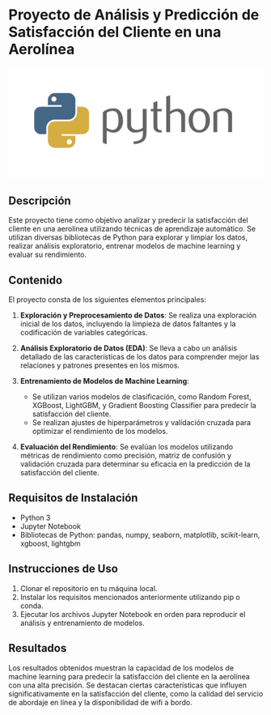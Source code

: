 # Proyecto de Análisis y Predicción de Satisfacción del Cliente en una Aerolínea

![Python Logo](https://github.com/MontielAguilar/55-Proyecto-Final-Plane/blob/main/python-logo.png)

## Descripción
Este proyecto tiene como objetivo analizar y predecir la satisfacción del cliente en una aerolínea utilizando técnicas de aprendizaje automático. Se utilizan diversas bibliotecas de Python para explorar y limpiar los datos, realizar análisis exploratorio, entrenar modelos de machine learning y evaluar su rendimiento.

## Contenido
El proyecto consta de los siguientes elementos principales:

1. **Exploración y Preprocesamiento de Datos**: Se realiza una exploración inicial de los datos, incluyendo la limpieza de datos faltantes y la codificación de variables categóricas.

2. **Análisis Exploratorio de Datos (EDA)**: Se lleva a cabo un análisis detallado de las características de los datos para comprender mejor las relaciones y patrones presentes en los mismos.

3. **Entrenamiento de Modelos de Machine Learning**:
   - Se utilizan varios modelos de clasificación, como Random Forest, XGBoost, LightGBM, y Gradient Boosting Classifier para predecir la satisfacción del cliente.
   - Se realizan ajustes de hiperparámetros y validación cruzada para optimizar el rendimiento de los modelos.

4. **Evaluación del Rendimiento**: Se evalúan los modelos utilizando métricas de rendimiento como precisión, matriz de confusión y validación cruzada para determinar su eficacia en la predicción de la satisfacción del cliente.

## Requisitos de Instalación
- Python 3
- Jupyter Notebook
- Bibliotecas de Python: pandas, numpy, seaborn, matplotlib, scikit-learn, xgboost, lightgbm

## Instrucciones de Uso
1. Clonar el repositorio en tu máquina local.
2. Instalar los requisitos mencionados anteriormente utilizando pip o conda.
3. Ejecutar los archivos Jupyter Notebook en orden para reproducir el análisis y entrenamiento de modelos.

## Resultados
Los resultados obtenidos muestran la capacidad de los modelos de machine learning para predecir la satisfacción del cliente en la aerolínea con una alta precisión. Se destacan ciertas características que influyen significativamente en la satisfacción del cliente, como la calidad del servicio de abordaje en línea y la disponibilidad de wifi a bordo.

